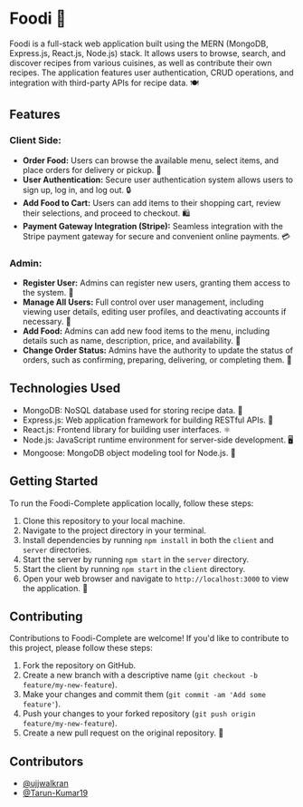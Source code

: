 # Foodi 🍔

Foodi is a full-stack web application built using the MERN (MongoDB, Express.js, React.js, Node.js) stack. It allows users to browse, search, and discover recipes from various cuisines, as well as contribute their own recipes. The application features user authentication, CRUD operations, and integration with third-party APIs for recipe data. 🍽️

## Features

### Client Side:
- **Order Food:** Users can browse the available menu, select items, and place orders for delivery or pickup. 🛒
- **User Authentication:** Secure user authentication system allows users to sign up, log in, and log out. 🔒
- **Add Food to Cart:** Users can add items to their shopping cart, review their selections, and proceed to checkout. 🛍️
- **Payment Gateway Integration (Stripe):** Seamless integration with the Stripe payment gateway for secure and convenient online payments. 💳

### Admin:
- **Register User:** Admins can register new users, granting them access to the system. 📝
- **Manage All Users:** Full control over user management, including viewing user details, editing user profiles, and deactivating accounts if necessary. 👤
- **Add Food:** Admins can add new food items to the menu, including details such as name, description, price, and availability. 🥗
- **Change Order Status:** Admins have the authority to update the status of orders, such as confirming, preparing, delivering, or completing them. 🚚

## Technologies Used

- MongoDB: NoSQL database used for storing recipe data. 🍃
- Express.js: Web application framework for building RESTful APIs. 🚀
- React.js: Frontend library for building user interfaces. ⚛️
- Node.js: JavaScript runtime environment for server-side development. 🖥️
- Mongoose: MongoDB object modeling tool for Node.js. 🧩

## Getting Started

To run the Foodi-Complete application locally, follow these steps:

1. Clone this repository to your local machine.
2. Navigate to the project directory in your terminal.
3. Install dependencies by running `npm install` in both the `client` and `server` directories.
4. Start the server by running `npm start` in the `server` directory.
5. Start the client by running `npm start` in the `client` directory.
6. Open your web browser and navigate to `http://localhost:3000` to view the application. 🚀

## Contributing

Contributions to Foodi-Complete are welcome! If you'd like to contribute to this project, please follow these steps:

1. Fork the repository on GitHub.
2. Create a new branch with a descriptive name (`git checkout -b feature/my-new-feature`).
3. Make your changes and commit them (`git commit -am 'Add some feature'`).
4. Push your changes to your forked repository (`git push origin feature/my-new-feature`).
5. Create a new pull request on the original repository. 🎉

## Contributors 
* [@ujjwalkran](https://github.com/ujjwalkran)
* [@Tarun-Kumar19](https://github.com/Tarun-Kumar19)

